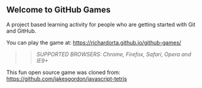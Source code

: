 ## Welcome to GitHub Games

A project based learning activity for people who are getting started with Git and GitHub.

You can play the game at: https://richardorta.github.io/github-games/

>> _*SUPPORTED BROWSERS*: Chrome, Firefox, Safari, Opera and IE9+_

This fun open source game was cloned from: https://github.com/jakesgordon/javascript-tetris
